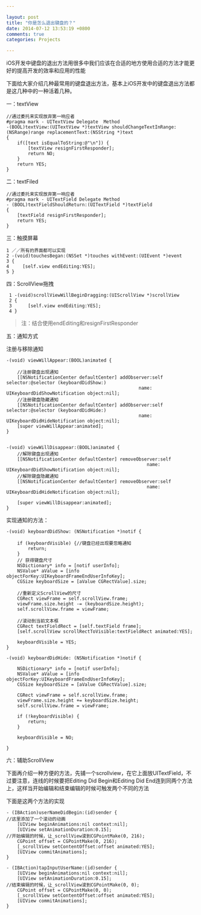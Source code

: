 ```yaml
---

layout: post
title: "你是怎么退出键盘的？"
date: 2014-07-12 13:53:19 +0800
comments: true
categories: Projects 

--- 
```


iOS开发中键盘的退出方法用很多中我们应该在合适的地方使用合适的方法才能更好的提高开发的效率和应用的性能

下面给大家介绍几种最常用的键盘退出方法，基本上iOS开发中的键盘退出方法都是这几种中的一种活着几种。

 


<!--more-->





一：textView

	//通过委托来实现放弃第一响应者
	#pragma mark - UITextView Delegate  Method
	-(BOOL)textView:(UITextView *)textView shouldChangeTextInRange:(NSRange)range replacementText:(NSString *)text
	{
	    if([text isEqualToString:@"\n"]) {
	        [textView resignFirstResponder];
	        return NO;
	    }
	    return YES;
	}
 

 

二：textFiled

	//通过委托来实现放弃第一响应者
	#pragma mark - UITextField Delegate Method
	- (BOOL)textFieldShouldReturn:(UITextField *)textField
	{
	    [textField resignFirstResponder];
	    return YES;
	}
 

三：触摸屏幕

	1 ／／所有的界面都可以实现
	2 -(void)touchesBegan:(NSSet *)touches withEvent:(UIEvent *)event
	3 {
	4     [self.view endEditing:YES];
	5 }
 

四：ScrollView拖拽

	 1 -(void)scrollViewWillBeginDragging:(UIScrollView *)scrollView 
	 2 { 
	 3 		[self.view endEditing:YES]; 
	 4 } 

 

> 注：结合使用endEditing和resignFirstResponder

 

五：通知方式

注册与移除通知

	-(void) viewWillAppear:(BOOL)animated {
	    
	    //注册键盘出现通知
	    [[NSNotificationCenter defaultCenter] addObserver:self selector:@selector (keyboardDidShow:)
	                                                 name: UIKeyboardDidShowNotification object:nil];
	    //注册键盘隐藏通知
	    [[NSNotificationCenter defaultCenter] addObserver:self selector:@selector (keyboardDidHide:)
	                                                 name: UIKeyboardDidHideNotification object:nil];
	    [super viewWillAppear:animated];
	}
	
	
	-(void) viewWillDisappear:(BOOL)animated {
	    //解除键盘出现通知
	    [[NSNotificationCenter defaultCenter] removeObserver:self
	                                                    name: UIKeyboardDidShowNotification object:nil];
	    //解除键盘隐藏通知
	    [[NSNotificationCenter defaultCenter] removeObserver:self
	                                                    name: UIKeyboardDidHideNotification object:nil];
	    
	    [super viewWillDisappear:animated];
	}
实现通知的方法：

	-(void) keyboardDidShow: (NSNotification *)notif {
	    
	    if (keyboardVisible) {//键盘已经出现要忽略通知
	        return;
	    }
	    // 获得键盘尺寸
	    NSDictionary* info = [notif userInfo];
	    NSValue* aValue = [info objectForKey:UIKeyboardFrameEndUserInfoKey];
	    CGSize keyboardSize = [aValue CGRectValue].size;
	    
	    //重新定义ScrollView的尺寸
	    CGRect viewFrame = self.scrollView.frame;
	    viewFrame.size.height -= (keyboardSize.height);
	    self.scrollView.frame = viewFrame;
	    
	    //滚动到当前文本框
	    CGRect textFieldRect = [self.textField frame];
	    [self.scrollView scrollRectToVisible:textFieldRect animated:YES];
	    
	    keyboardVisible = YES;
	}
	
	-(void) keyboardDidHide: (NSNotification *)notif {
	    
	    NSDictionary* info = [notif userInfo];
	    NSValue* aValue = [info objectForKey:UIKeyboardFrameEndUserInfoKey];
	    CGSize keyboardSize = [aValue CGRectValue].size;
	    
	    CGRect viewFrame = self.scrollView.frame;
	    viewFrame.size.height += keyboardSize.height;
	    self.scrollView.frame = viewFrame;
	    
	    if (!keyboardVisible) {
	        return;
	    }
	    
	    keyboardVisible = NO;
	    
	}
	 
	
	
六：辅助ScrollView


下面再介绍一种方便的方法，先铺一个scrollview，在它上面放UITextField，不过要注意，连线的时候要把Editing Did Begin和Editing Did End连到同两个方法上，这样当开始编辑和结束编辑的时候可触发两个不同的方法
 
下面是这两个方法的实现 

	- (IBAction)userNameDidBegin:(id)sender {
	//这里添加了一个滚动的动画
	    [UIView beginAnimations:nil context:nil];
	    [UIView setAnimationDuration:0.15];
	//开始编辑的时候，让_scrollView滚到CGPointMake(0, 216);
	    CGPoint offset = CGPointMake(0, 216);
	    [_scrollView setContentOffset:offset animated:YES];
	    [UIView commitAnimations];
	}
	
	- (IBAction)tapInputUserName:(id)sender {
	    [UIView beginAnimations:nil context:nil];
	    [UIView setAnimationDuration:0.15];
	//结束编辑的时候，让_scrollView滚到CGPointMake(0, 0);
	    CGPoint offset = CGPointMake(0, 0);
	    [_scrollView setContentOffset:offset animated:YES];
	    [UIView commitAnimations];
	} 